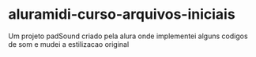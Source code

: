 # aluramidi-curso-arquivos-iniciais
Um projeto padSound criado pela alura onde implementei alguns codigos de som e mudei a estilizacao original 
